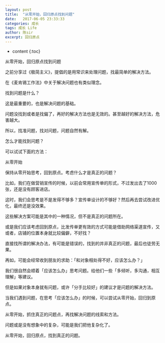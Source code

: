 ```yaml
---
layout: post
title:  "从零开始，回归原点找到问题"
date:   2017-06-05 23:33:33
categories: 成长
tags: 成长 Life
author: 陈sir
excerpt: 回归原点
---
```

* content
{:toc}

从零开始，回归原点找到问题

之前分享过《极简主义》，提倡的是用常识来处理问题，找最简单的解决方法。

在《麦肯锡工作法》中关于解决问题也有类似理念。

找到问题是什么？

这是最重要的，也是解决问题的基础。

问题没找到或者是找偏了，再好的解决方法也是无效的。甚至越好的解决方法，危害越大。

所以，找准问题，找对问题，问题自然有解。

怎么才能找到问题？

可以试试下面的方法：

从零开始

保持从零开始思考，回到原点。考虑什么才是真正的问题？

比如，我们在做营销宣传的时候，以前会常用宣传单的形式，不过发出去了1000张，还是没有顾客进店。

这时，我们会思考是不是发得不够多？宣传单设计的不够好？然后再去尝试改进优化，最终还是没效果。

这些解决方案可能是其中的一种情况，但不是真正的问题所在。

或是我们应该考虑回到原点，比发传单更有效的方式可能是借助网络渠道宣传，又或者，店铺的位置本身就比较偏僻，不好找？

直接找所谓的解决办法，有可能是错误的，找到的并非真正的问题，最后也徒劳无果。

再如，可能会经常收到朋友的求助：「和对象相处得不好，应该怎么办？」

我们很自然会顺着「应该怎么办」思考问题。给他们一些「多倾听，多沟通，相互理解」等建议。

但是如果对象本身就有问题，或许「分手比较好」的建议才是问题的解决方法。

当我们遇到问题，在思考「应该怎么办」的时候，可以尝试从零开始，回归到原点。

从零开始，抓住真正的问题点，再找解决问题的线索和方法。

问题或是没有想象中的复杂，可能是我们把他复杂化了。

从零开始，回归原点，找到真正的问题。